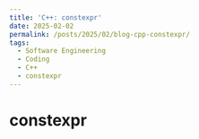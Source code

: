 ```yaml
---
title: 'C++: constexpr'
date: 2025-02-02
permalink: /posts/2025/02/blog-cpp-constexpr/
tags:
  - Software Engineering
  - Coding
  - C++
  - constexpr
---
```


constexpr
==================